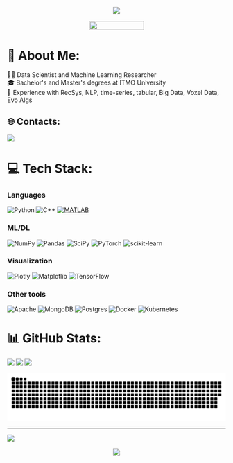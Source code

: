 <p align="center">
  <img src="https://capsule-render.vercel.app/api?type=waving&color=0:C900FF,100:330040&height=150&section=header&text=Hello%20there,%20I'm%20Zakhar&fontColor=d6ace6&fontSize=55&fontAlignY=35"/>
</p>


<p align="center">
  <img src="https://user-images.githubusercontent.com/33491221/217827503-27ca0af9-153c-44ca-9c2c-3a4c462330b3.gif" width=50% height=50%>
</p>


# 💫 About Me:
👨‍💻 Data Scientist and Machine Learning Researcher<br>🎓 Bachelor's and Master's degrees at ITMO University<br>🎯 Experience with RecSys, NLP, time-series, tabular, Big Data, Voxel Data, Evo Algs


## 🌐 Contacts:
<a href="https://linkedin.com/in/zpinaev">
  <img height="35" src="https://img.shields.io/badge/linkedin-%230077B5.svg?style=for-the-badge&logo=linkedin&logoColor=white"/>
</a>


# 💻 Tech Stack:
### Languages
![Python](https://img.shields.io/badge/python-3670A0?style=for-the-badge&logo=python&logoColor=ffdd54) 
![C++](https://img.shields.io/badge/c++-%2300599C.svg?style=for-the-badge&logo=c%2B%2B&logoColor=white)
[![MATLAB](https://www.mathworks.com/matlabcentral/images/matlab-file-exchange.svg)](https://www.mathworks.com/matlabcentral/profile/authors/14523453?s_tid=gdd_blg_to_profile)

### ML/DL
![NumPy](https://img.shields.io/badge/numpy-%23013243.svg?style=for-the-badge&logo=numpy&logoColor=white) 
![Pandas](https://img.shields.io/badge/pandas-%23150458.svg?style=for-the-badge&logo=pandas&logoColor=white)
![SciPy](https://img.shields.io/badge/SciPy-%230C55A5.svg?style=for-the-badge&logo=scipy&logoColor=%white) 
![PyTorch](https://img.shields.io/badge/PyTorch-%23EE4C2C.svg?style=for-the-badge&logo=PyTorch&logoColor=white) 
![scikit-learn](https://img.shields.io/badge/scikit--learn-%23F7931E.svg?style=for-the-badge&logo=scikit-learn&logoColor=white) 

### Visualization
![Plotly](https://img.shields.io/badge/Plotly-%233F4F75.svg?style=for-the-badge&logo=plotly&logoColor=white)
![Matplotlib](https://img.shields.io/badge/Matplotlib-%23ffffff.svg?style=for-the-badge&logo=Matplotlib&logoColor=black)
![TensorFlow](https://img.shields.io/badge/TensorFlow-%23FF6F00.svg?style=for-the-badge&logo=TensorFlow&logoColor=white) 

### Other tools
![Apache](https://img.shields.io/badge/apache-%23D42029.svg?style=for-the-badge&logo=apache&logoColor=white) 
![MongoDB](https://img.shields.io/badge/MongoDB-%234ea94b.svg?style=for-the-badge&logo=mongodb&logoColor=white) 
![Postgres](https://img.shields.io/badge/postgres-%23316192.svg?style=for-the-badge&logo=postgresql&logoColor=white) 
![Docker](https://img.shields.io/badge/docker-%230db7ed.svg?style=for-the-badge&logo=docker&logoColor=white) 
![Kubernetes](https://img.shields.io/badge/kubernetes-%23326ce5.svg?style=for-the-badge&logo=kubernetes&logoColor=white)

# 📊 GitHub Stats:
![](https://github-readme-streak-stats.herokuapp.com/?user=ShumwayGordon&theme=midnight-purple&hide_border=true) ![](https://github-readme-stats.vercel.app/api?username=ShumwayGordon&theme=midnight-purple&hide_border=true&include_all_commits=true&count_private=true) ![](https://github-readme-stats.vercel.app/api/top-langs/?username=ShumwayGordon&theme=midnight-purple&hide_border=true&include_all_commits=true&count_private=true&layout=compact)


![Snake animation](https://github.com/ShumwayGordon/ShumwayGordon/blob/output/github-contribution-grid-snake.svg)


---
[![](https://visitcount.itsvg.in/api?id=ShumwayGordon&icon=0&color=11)](https://visitcount.itsvg.in)


<p align="center">
  <img src="https://capsule-render.vercel.app/api?type=waving&color=0:C900FF,100:330040&height=110&section=footer&fontColor=d6ace6&fontSize=55&fontAlignY=40"/>
</p>
